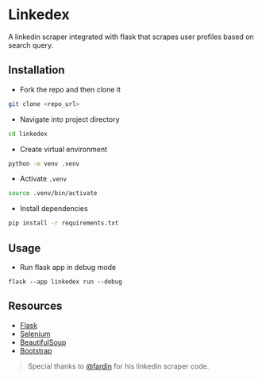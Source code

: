# Linkedex

A linkedin scraper integrated with flask that scrapes user profiles based on search query.

## Installation

- Fork the repo and then clone it

```bash
git clone <repo_url>
```

- Navigate into project directory

```bash
cd linkedex
```

- Create virtual environment

```bash
python -m venv .venv
```

- Activate `.venv`

```bash
source .venv/bin/activate
```

- Install dependencies

```bash
pip install -r requirements.txt
```

## Usage

- Run flask app in debug mode

```
flask --app linkedex run --debug
```

## Resources

- [Flask](https://flask.palletsprojects.com/en/3.0.x/)
- [Selenium](https://www.selenium.dev/documentation/webdriver/)
- [BeautifulSoup](https://www.crummy.com/software/BeautifulSoup/bs4/doc/)
- [Bootstrap](https://getbootstrap.com/)

> Special thanks to [@fardin](https://github.com/fardinkamal62) for his linkedin scraper code.
